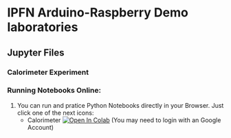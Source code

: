 # IPFN Arduino-Raspberry Demo laboratories
## Jupyter Files

### Calorimeter Experiment


### Running Notebooks Online:
1. You can run and pratice Python Notebooks directly in your Browser.
Just click one of the next icons:
    * Calorimeter [![Open In Colab](https://colab.research.google.com/assets/colab-badge.svg)](https://colab.research.google.com/github/ipfn-hpl/ard-rasp-ist/blob/main/code/python/jupyter/calorimer-experiment.ipynb) (You may need to login with an Google Account)

